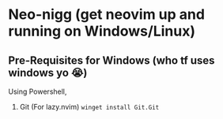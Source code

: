 # Neo-nigg (get neovim up and running on Windows/Linux)

## Pre-Requisites for Windows (who tf uses windows yo 😭)

Using Powershell,

1. Git (For lazy.nvim)
   `winget install Git.Git`


##

